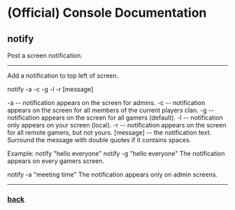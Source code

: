 
# (Official) Console Documentation

## notify

Post a screen notification.

___

Add a notification to top left of screen.

notify -a -c -g -l -r [message]

-a  -- notification appears on the screen for admins.
-c  -- notification appears on the screen for all members of the current players clan.
-g  -- notification appears on the screen for all gamers (default).
-l  -- notification only appears on your screen (local).
-r  -- notification appears on the screen for all remote gamers, but not yours.
[message]  -- the notification text. Surround the message with double quotes if it contains spaces.

Example:
notify "hello everyone"
notify -g "hello everyone"
The notification appears on every gamers screen.

notify -a "meeting time"
The notification appears only on admin screens.

___

### [back](../commands)